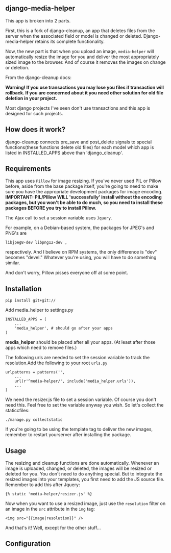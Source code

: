 ## django-media-helper

This app is broken into 2 parts.

First, this is a fork of django-cleanup, an app that deletes files from the server when the
associated field or model is changed or deleted. Django-media-helper retains its complete 
functionality.

Now, the new part is that when you upload an image, `media-helper` will automatically resize the image for you
and deliver the most appropriately sized image to the browser. And of course it removes the
images on change or deletion.

From the django-cleanup docs:

**Warning! If you use transactions you may lose you files if transaction will rollback. 
If you are concerned about it you need other solution for old file deletion in your project.**

Most django projects I've seen don't use transactions and this app is designed for such projects.

## How does it work?

django-cleanup connects pre_save and post_delete signals to special functions(these functions 
delete old files) for each model which app is listed in INSTALLED_APPS above than 'django_cleanup'.

## Requirements

This app uses `Pillow` for image resizing.  If you've never used PIL or Pillow before, aside from
the base package itself, you're going to need to make sure you have the appropriate development packages
for image encoding.  **IMPORTANT:  PIL/PIllow WILL 'successfully' install without the encoding
packages, but you won't be able to do much, so you need to install these packages BEFORE you
try to install Pillow.**

The Ajax call to set a session variable uses `Jquery`.

For example, on a Debian-based system, the packages for JPEG's and PNG's are

    libjpeg8-dev libpng12-dev ,

respectively.  And I believe on RPM systems, the only difference is "dev" becomes "devel."  Whatever 
you're using, you will have to do something similar.  

And don't worry, Pillow pisses everyone off at some point.


## Installation
    
    pip install git+git://

Add media_helper to settings.py

    INSTALLED_APPS = (
        ...
        'media_helper', # should go after your apps
    )

**media_helper** should be placed after all your apps. (At least after those apps which need to remove files.)


The following urls are needed to set the session variable to track the resolution.Add the following to 
your root `urls.py`

    urlpatterns = patterns('',
        ...
        url(r'^media-helper/', include('media_helper.urls')),
        ...
    )

We need the resizer.js file to set a session variable.  Of course you don't need this.  Feel free to set the
variable anyway you wish. So let's collect the staticcfiles:

    ./manage.py collectstatic

If you're going to be using the template tag to deliver the new images, remember to restart yourserver after installing the package.

## Usage

The resizing and cleanup functions are done automatically.  Whenever an image is uploaded, changed, or deleted, the images will be 
resized or deleted for you.  You don't need to do anything special.  But to integrate the resized images into your templates, you first need to add the JS source file.  Remember to add this after Jquery:

    {% static 'media-helper/resizer.js' %}

Now when you want to use a resized image, just use the `resolution` filter on an image in the `src` attribute in the `img` tag:

    <img src="{{image|resolution}}" />

And that's it! Well, except for the other stuff...

## Configuration


